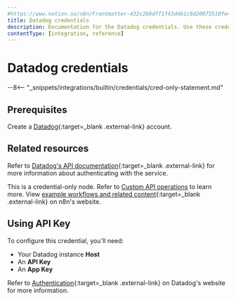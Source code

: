 ```yaml
---
#https://www.notion.so/n8n/Frontmatter-432c2b8dff1f43d4b1c8d20075510fe4
title: Datadog credentials
description: Documentation for the Datadog credentials. Use these credentials to authenticate Datadog in n8n, a workflow automation platform.
contentType: [integration, reference]
---
```

# Datadog credentials

--8<-- "_snippets/integrations/builtin/credentials/cred-only-statement.md"

## Prerequisites

Create a [Datadog](https://app.datadoghq.eu/signup){:target=_blank .external-link} account.

## Related resources

Refer to [Datadog's API documentation](https://docs.datadoghq.com/api/latest/){:target=_blank .external-link} for more information about authenticating with the service.

This is a credential-only node. Refer to [Custom API operations](/integrations/custom-operations.md) to learn more. View [example workflows and related content](https://n8n.io/integrations/datadog/){:target=_blank .external-link} on n8n's website.


## Using API Key

To configure this credential, you'll need:

- Your Datadog instance **Host**
- An **API Key**
- An **App Key**
	
Refer to [Authentication](https://docs.datadoghq.com/api/latest/authentication/){:target=_blank .external-link} on Datadog's website for more information.
